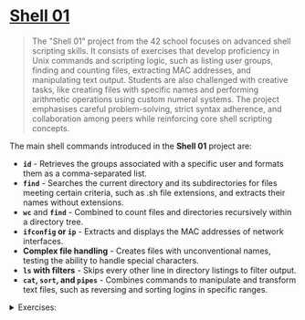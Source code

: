 # [**Shell 01**](https://github.com/vinislima/42sp_piscine_shell01)

> The "Shell 01" project from the 42 school focuses on advanced shell scripting skills. It consists of exercises that develop proficiency in Unix commands and scripting logic, such as listing user groups, finding and counting files, extracting MAC addresses, and manipulating text output. Students are also challenged with creative tasks, like creating files with specific names and performing arithmetic operations using custom numeral systems. The project emphasises careful problem-solving, strict syntax adherence, and collaboration among peers while reinforcing core shell scripting concepts.
> 

The main shell commands introduced in the **Shell 01** project are:

- **`id`** - Retrieves the groups associated with a specific user and formats them as a comma-separated list.
- **`find`** - Searches the current directory and its subdirectories for files meeting certain criteria, such as .sh file extensions, and extracts their names without extensions.
- **`wc`** and **`find`** - Combined to count files and directories recursively within a directory tree.
- **`ifconfig` or `ip`** - Extracts and displays the MAC addresses of network interfaces.
- **Complex file handling** - Creates files with unconventional names, testing the ability to handle special characters.
- **`ls` with filters** - Skips every other line in directory listings to filter output.
- **`cat`, `sort`, and `pipes`** - Combines commands to manipulate and transform text files, such as reversing and sorting logins in specific ranges.
<details>
	<summary>Exercises:</summary>

- [ex01:](https://github.com/vinislima/42sp_piscine_shell01/tree/main/ex01)
    
    ```bash
    id -Gn $FT_USER | tr ' ' ',' | tr -d '\n'
    ```
    
- [ex02:](https://github.com/vinislima/42sp_piscine_shell01/tree/main/ex02)
    
    ```bash
    find . -type f -name "*.sh" | sed 's|./||; s|\.sh$||' | xargs -n 1 basename
    ```
    
- [ex03:](https://github.com/vinislima/42sp_piscine_shell01/tree/main/ex03)
    
    ```bash
    find . | wc -l
    ```
    
- [ex04:](https://github.com/vinislima/42sp_piscine_shell01/tree/main/ex04)
    
    ```bash
    ifconfig | grep ether | awk -F' ' '{print$2}'
    ```
    
- [ex05:](https://github.com/vinislima/42sp_piscine_shell01/tree/main/ex05)
    
    ```bash
    42
    ```
</details>